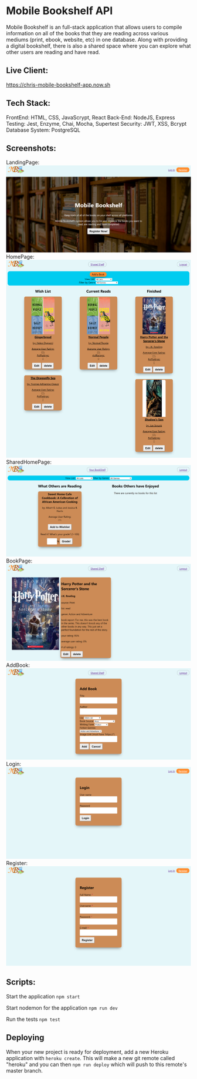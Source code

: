 # Mobile Bookshelf API

Mobile Bookshelf is an full-stack application that allows users to compile information on
all of the books that they are reading across various mediums (print, ebook,
website, etc) in one database. Along with providing a digital bookshelf, there is also
a shared space where you can explore what other users are reading and have read.

## Live Client: 
https://chris-mobile-bookshelf-app.now.sh

## Tech Stack:
FrontEnd: HTML, CSS, JavaScrypt, React
Back-End: NodeJS, Express
Testing: Jest, Enzyme, Chai, Mocha, Supertest
Security: JWT, XSS, Bcrypt
Database System: PostgreSQL

## Screenshots:
LandingPage:
![ScreenShot](https://github.com/thinkful-ei-emu/chris-capstone1-client/blob/master/screenshots/MB_Landing.png)
HomePage: ![ScreenShot](https://github.com/thinkful-ei-emu/chris-capstone1-client/blob/master/screenshots/userhome.png)
SharedHomePage: ![ScreenShot](https://github.com/thinkful-ei-emu/chris-capstone1-client/blob/master/screenshots/sharedhome.png)
BookPage: ![ScreenShot](https://github.com/thinkful-ei-emu/chris-capstone1-client/blob/master/screenshots/bookpage.png)
AddBook: ![ScreenShot](https://github.com/thinkful-ei-emu/chris-capstone1-client/blob/master/screenshots/addbook.png)
Login: ![ScreenShot](https://github.com/thinkful-ei-emu/chris-capstone1-client/blob/master/screenshots/Login_page.png)
Register: ![ScreenShot](https://github.com/thinkful-ei-emu/chris-capstone1-client/blob/master/screenshots/Register_Page.png)

## Scripts:

Start the application `npm start`

Start nodemon for the application `npm run dev`

Run the tests `npm test`

## Deploying

When your new project is ready for deployment, add a new Heroku application with `heroku create`. This will make a new git remote called "heroku" and you can then `npm run deploy` which will push to this remote's master branch.
